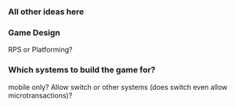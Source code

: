 ### All other ideas here

### Game Design

RPS or Platforming?

### Which systems to build the game for?

mobile only? Allow switch or other systems (does switch even allow microtransactions)?
